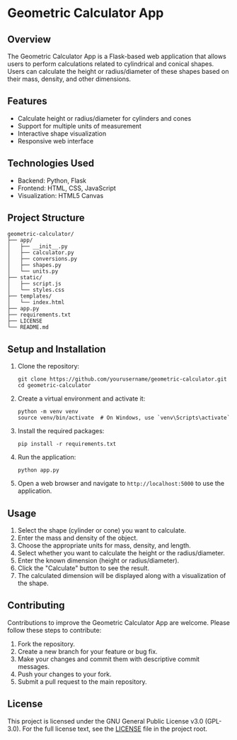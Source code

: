 # Geometric Calculator App

## Overview

The Geometric Calculator App is a Flask-based web application that allows users to perform calculations related to cylindrical and conical shapes. Users can calculate the height or radius/diameter of these shapes based on their mass, density, and other dimensions.

## Features

- Calculate height or radius/diameter for cylinders and cones
- Support for multiple units of measurement
- Interactive shape visualization
- Responsive web interface

## Technologies Used

- Backend: Python, Flask
- Frontend: HTML, CSS, JavaScript
- Visualization: HTML5 Canvas

## Project Structure

```
geometric-calculator/
├── app/
│   ├── __init__.py
│   ├── calculator.py
│   ├── conversions.py
│   ├── shapes.py
│   └── units.py
├── static/
│   ├── script.js
│   └── styles.css
├── templates/
│   └── index.html
├── app.py
├── requirements.txt
├── LICENSE
└── README.md
```

## Setup and Installation

1. Clone the repository:
   ```
   git clone https://github.com/yourusername/geometric-calculator.git
   cd geometric-calculator
   ```

2. Create a virtual environment and activate it:
   ```
   python -m venv venv
   source venv/bin/activate  # On Windows, use `venv\Scripts\activate`
   ```

3. Install the required packages:
   ```
   pip install -r requirements.txt
   ```

4. Run the application:
   ```
   python app.py
   ```

5. Open a web browser and navigate to `http://localhost:5000` to use the application.

## Usage

1. Select the shape (cylinder or cone) you want to calculate.
2. Enter the mass and density of the object.
3. Choose the appropriate units for mass, density, and length.
4. Select whether you want to calculate the height or the radius/diameter.
5. Enter the known dimension (height or radius/diameter).
6. Click the "Calculate" button to see the result.
7. The calculated dimension will be displayed along with a visualization of the shape.

## Contributing

Contributions to improve the Geometric Calculator App are welcome. Please follow these steps to contribute:

1. Fork the repository.
2. Create a new branch for your feature or bug fix.
3. Make your changes and commit them with descriptive commit messages.
4. Push your changes to your fork.
5. Submit a pull request to the main repository.

## License

This project is licensed under the GNU General Public License v3.0 (GPL-3.0). For the full license text, see the [LICENSE](LICENSE) file in the project root.